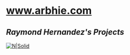 # www.arbhie.com
## _Raymond Hernandez's Projects_

[![N|Solid](https://raymondbrianhernandez.github.io/assets/img/arbhieLOGO.png)](http://www.arbhie.com)
